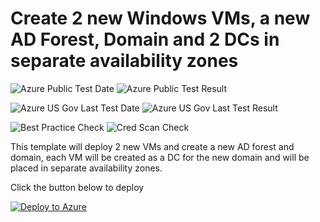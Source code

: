 # Create 2 new Windows VMs, a new AD Forest, Domain and 2 DCs in separate availability zones

![Azure Public Test Date](https://azurequickstartsservice.blob.core.windows.net/badges/active-directory-new-domain-ha-2-dc-zones/PublicLastTestDate.svg)
![Azure Public Test Result](https://azurequickstartsservice.blob.core.windows.net/badges/active-directory-new-domain-ha-2-dc-zones/PublicDeployment.svg)

![Azure US Gov Last Test Date](https://azurequickstartsservice.blob.core.windows.net/badges/active-directory-new-domain-ha-2-dc-zones/FairfaxLastTestDate.svg)
![Azure US Gov Last Test Result](https://azurequickstartsservice.blob.core.windows.net/badges/active-directory-new-domain-ha-2-dc-zones/FairfaxDeployment.svg)

![Best Practice Check](https://azurequickstartsservice.blob.core.windows.net/badges/active-directory-new-domain-ha-2-dc-zones/BestPracticeResult.svg)
![Cred Scan Check](https://azurequickstartsservice.blob.core.windows.net/badges/active-directory-new-domain-ha-2-dc-zones/CredScanResult.svg)

This template will deploy 2 new VMs and create a new  AD forest and domain, each VM will be created as a DC for the new domain and will be placed in separate availability zones.

Click the button below to deploy

[![Deploy to Azure](https://aka.ms/deploytoazurebutton)](https://portal.azure.com/#create/Microsoft.Template/uri/https%3A%2F%2Fraw.githubusercontent.com%2Fnordlo%2FAzure%2Fmain%2Factive-directory-new-domain-ha-2-dc-zones%2Fazuredeploy.json%3Ftoken%3DAPGBNSMWTA7VUMPAD2QCIYC7Z5O5C)
